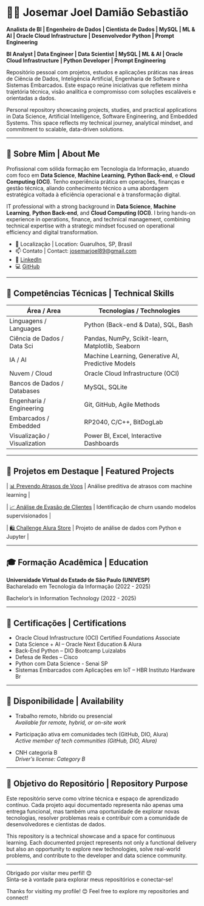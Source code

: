 # 👨‍💻 Josemar Joel Damião Sebastião

**Analista de BI | Engenheiro de Dados | Cientista de Dados | MySQL | ML & AI | Oracle Cloud Infrastructure | Desenvolvedor Python | Prompt Engineering**

**BI Analyst | Data Engineer | Data Scientist | MySQL | ML & AI | Oracle Cloud Infrastructure | Python Developer | Prompt Engineering**

Repositório pessoal com projetos, estudos e aplicações práticas nas áreas de Ciência de Dados, Inteligência Artificial, Engenharia de Software e Sistemas Embarcados. Este espaço reúne iniciativas que refletem minha trajetória técnica, visão analítica e compromisso com soluções escaláveis e orientadas a dados.

Personal repository showcasing projects, studies, and practical applications in Data Science, Artificial Intelligence, Software Engineering, and Embedded Systems. This space reflects my technical journey, analytical mindset, and commitment to scalable, data-driven solutions.

---

## 🧠 Sobre Mim | About Me

Profissional com sólida formação em Tecnologia da Informação, atuando com foco em **Data Science**, **Machine Learning**, **Python Back-end**, e **Cloud Computing (OCI)**. Tenho experiência prática em operações, finanças e gestão técnica, aliando conhecimento técnico a uma abordagem estratégica voltada à eficiência operacional e à transformação digital.

IT professional with a strong background in **Data Science**, **Machine Learning**, **Python Back-end**, and **Cloud Computing (OCI)**. I bring hands-on experience in operations, finance, and technical management, combining technical expertise with a strategic mindset focused on operational efficiency and digital transformation.

- 📍 Localização | Location: Guarulhos, SP, Brasil  
- 📫 Contato | Contact: josemarjoel89@gmail.com  
- 🔗 [LinkedIn](https://www.linkedin.com/in/josemar-sebastiao/)  
- 💻 [GitHub](https://github.com/JosemarDS)

---

## 🚀 Competências Técnicas | Technical Skills

| Área / Area                  | Tecnologias / Technologies                          |
|-----------------------------|-----------------------------------------------------|
| Linguagens / Languages      | Python (Back-end & Data), SQL, Bash                 |
| Ciência de Dados / Data Sci | Pandas, NumPy, Scikit-learn, Matplotlib, Seaborn    |
| IA / AI                     | Machine Learning, Generative AI, Predictive Models  |
| Nuvem / Cloud               | Oracle Cloud Infrastructure (OCI)                   |
| Bancos de Dados / Databases | MySQL, SQLite                                       |
| Engenharia / Engineering    | Git, GitHub, Agile Methods                          |
| Embarcados / Embedded       | RP2040, C/C++, BitDogLab                      |
| Visualização / Visualization| Power BI, Excel, Interactive Dashboards                    |

---

## 📁 Projetos em Destaque | Featured Projects

| [📊 Prevendo Atrasos de Voos](https://github.com/JosemarDS/Prevendo-atrasos-de-Voos) | Análise preditiva de atrasos com machine learning |

| [📈 Análise de Evasão de Clientes](https://github.com/JosemarDS/Challenge-Telecom-X-an-lise-de-evas-o-de-clientes---Parte-2) | Identificação de churn usando modelos supervisionados |

| [🛍️ Challenge Alura Store](https://github.com/JosemarDS/Challenge-Alura-Store) | Projeto de análise de dados com Python e Jupyter |

---

## 🎓 Formação Acadêmica | Education

**Universidade Virtual do Estado de São Paulo (UNIVESP)**  
Bacharelado em Tecnologia da Informação (2022 - 2025)  
  
Bachelor’s in Information Technology (2022 - 2025)

---

## 📜 Certificações | Certifications

- Oracle Cloud Infrastructure (OCI) Certified Foundations Associate  
- Data Science + AI – Oracle Next Education & Alura  
- Back-End Python – DIO Bootcamp Luizalabs  
- Defesa de Redes – Cisco
- Python com Data Science - Senai SP
- Sistemas Embarcados com Aplicações em IoT – HBR Instituto Hardware Br

---

## 🤝 Disponibilidade | Availability

- Trabalho remoto, híbrido ou presencial  
  *Available for remote, hybrid, or on-site work*

- Participação ativa em comunidades tech (GitHub, DIO, Alura)  
  *Active member of tech communities (GitHub, DIO, Alura)*

- CNH categoria B  
  *Driver’s license: Category B*

---

## 📌 Objetivo do Repositório | Repository Purpose

Este repositório serve como vitrine técnica e espaço de aprendizado contínuo. Cada projeto aqui documentado representa não apenas uma entrega funcional, mas também uma oportunidade de explorar novas tecnologias, resolver problemas reais e contribuir com a comunidade de desenvolvedores e cientistas de dados.

This repository is a technical showcase and a space for continuous learning. Each documented project represents not only a functional delivery but also an opportunity to explore new technologies, solve real-world problems, and contribute to the developer and data science community.

---

Obrigado por visitar meu perfil! 😊  
Sinta-se à vontade para explorar meus repositórios e conectar-se!

Thanks for visiting my profile! 😊
Feel free to explore my repositories and connect!

